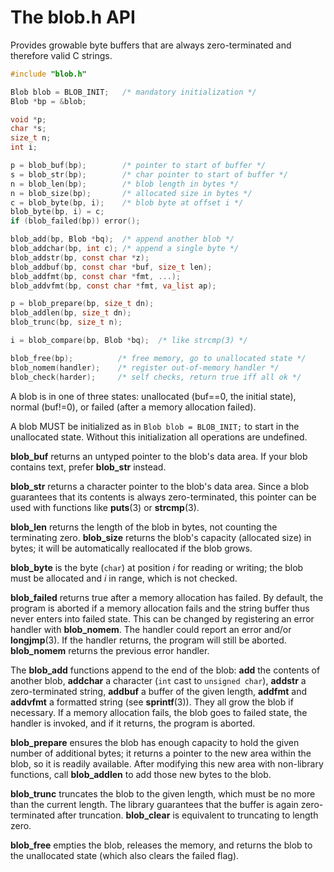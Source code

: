 # The blob.h API

Provides growable byte buffers that are always
zero-terminated and therefore valid C strings.

```C
#include "blob.h"

Blob blob = BLOB_INIT;   /* mandatory initialization */
Blob *bp = &blob;

void *p;
char *s;
size_t n;
int i;

p = blob_buf(bp);        /* pointer to start of buffer */
s = blob_str(bp);        /* char pointer to start of buffer */
n = blob_len(bp);        /* blob length in bytes */
n = blob_size(bp);       /* allocated size in bytes */
c = blob_byte(bp, i);    /* blob byte at offset i */
blob_byte(bp, i) = c;
if (blob_failed(bp)) error();

blob_add(bp, Blob *bq);  /* append another blob */
blob_addchar(bp, int c); /* append a single byte */
blob_addstr(bp, const char *z);
blob_addbuf(bp, const char *buf, size_t len);
blob_addfmt(bp, const char *fmt, ...);
blob_addvfmt(bp, const char *fmt, va_list ap);

p = blob_prepare(bp, size_t dn);
blob_addlen(bp, size_t dn);
blob_trunc(bp, size_t n);

i = blob_compare(bp, Blob *bq);  /* like strcmp(3) */

blob_free(bp);          /* free memory, go to unallocated state */
blob_nomem(handler);    /* register out-of-memory handler */
blob_check(harder);     /* self checks, return true iff all ok */
```

A blob is in one of three states: unallocated
(buf==0, the initial state), normal (buf!=0), or
failed (after a memory allocation failed).

A blob MUST be initialized as in `Blob blob = BLOB_INIT;`
to start in the unallocated state. Without this initialization
all operations are undefined.

**blob_buf** returns an untyped pointer to the blob's data
area. If your blob contains text, prefer **blob_str** instead.

**blob_str** returns a character pointer to the blob's data
area. Since a blob guarantees that its contents is always
zero-terminated, this pointer can be used with functions
like **puts**(3) or **strcmp**(3).

**blob_len** returns the length of the blob in bytes, not
counting the terminating zero. **blob_size** returns the
blob's capacity (allocated size) in bytes; it will be
automatically reallocated if the blob grows.

**blob_byte** is the byte (`char`) at position *i* for
reading or writing; the blob must be allocated and *i*
in range, which is not checked.

**blob_failed** returns true after a memory allocation
has failed. By default, the program is aborted if a
memory allocation fails and the string buffer thus
never enters into failed state. This can be changed
by registering an error handler with **blob_nomem**.
The handler could report an error and/or **longjmp**(3).
If the handler returns, the program will still be aborted.
**blob_nomem** returns the previous error handler.

The **blob_add** functions append to the end of the blob:
**add** the contents of another blob,
**addchar** a character (`int` cast to `unsigned char`),
**addstr** a zero-terminated string,
**addbuf** a buffer of the given length,
**addfmt** and **addvfmt** a formatted string (see **sprintf**(3)).
They all grow the blob if necessary. If a memory allocation
fails, the blob goes to failed state, the handler is invoked,
and if it returns, the program is aborted.

**blob_prepare** ensures the blob has enough capacity to hold
the given number of additional bytes; it returns a pointer
to the new area within the blob, so it is readily available.
After modifying this new area with non-library functions,
call **blob_addlen** to add those new bytes to the blob.

**blob_trunc** truncates the blob to the given length, which
must be no more than the current length. The library guarantees
that the buffer is again zero-terminated after truncation.
**blob_clear** is equivalent to truncating to length zero.

**blob_free** empties the blob, releases the memory, and
returns the blob to the unallocated state (which also clears
the failed flag).
